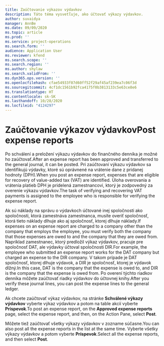 ```yaml
---
title: Zaúčtovanie výkazov výdavkov
description: Táto téma vysvetľuje, ako účtovať výkazy výdavkov.
author: suvaidya
manager: AnnBe
ms.date: 09/09/2020
ms.topic: article
ms.prod: ''
ms.service: project-operations
ms.search.form: ''
audience: Application User
ms.reviewer: kfend
ms.search.scope: ''
ms.search.region: ''
ms.author: shylaw
ms.search.validFrom: ''
ms.dyn365.ops.version: ''
ms.openlocfilehash: cfae54933f07d60ff52f29af45af239ea7c06f3d
ms.sourcegitcommit: 4cf1dc1561b92fca4175f0b3813133c5e63ce8e6
ms.translationtype: HT
ms.contentlocale: sk-SK
ms.lasthandoff: 10/28/2020
ms.locfileid: "4124297"
---
```

# <a name="post-expense-reports"></a><span data-ttu-id="229c5-103">Zaúčtovanie výkazov výdavkov</span><span class="sxs-lookup"><span data-stu-id="229c5-103">Post expense reports</span></span>

<span data-ttu-id="229c5-104">Po schválení a preložení výkazu výdavkov do finančného denníka je možné ho zaúčtovať.</span><span class="sxs-lookup"><span data-stu-id="229c5-104">After an expense report has been approved and transferred to the general journal, it can be posted.</span></span> <span data-ttu-id="229c5-105">Pri zaúčtovaní výkazu výdavkov sa identifikujú výdavky, ktoré sú oprávnené na vrátenie dane z pridanej hodnoty (DPH).</span><span class="sxs-lookup"><span data-stu-id="229c5-105">When you post an expense report, expenses that are eligible for recovery of value-added tax (VAT) are identified.</span></span> <span data-ttu-id="229c5-106">Úloha overovania a vrátenia platieb DPH je pridelená zamestnancovi, ktorý je zodpovedný za overenie výkazu výdavkov.</span><span class="sxs-lookup"><span data-stu-id="229c5-106">The task of verifying and recovering VAT payments is assigned to the employee who is responsible for verifying the expense report.</span></span>

<span data-ttu-id="229c5-107">Ak sú náklady na správu o výdavkoch účtované inej spoločnosti ako spoločnosti, ktorá zamestnáva zamestnanca, musíte overiť spoločnosť, ktorá tieto náklady dlhuje ako aj spoločnosť, ktorej dlhuje náklady.</span><span class="sxs-lookup"><span data-stu-id="229c5-107">If expenses on an expense report are charged to a company other than the company that employs the employee, you must verify both the company that those expenses are owed to and the company that they are owed from.</span></span> <span data-ttu-id="229c5-108">Napríklad zamestnanec, ktorý predložil výkaz výdavkov, pracuje pre spoločnosť DAT, ale výdavky účtoval spoločnosti DIR.</span><span class="sxs-lookup"><span data-stu-id="229c5-108">For example, the employee who submitted an expense report works for the DAT company but charged an expense to the DIR company.</span></span> <span data-ttu-id="229c5-109">V takom prípade je DAT spoločnosť, ktorej dlhuje výdavok, a DIR je spoločnosť, ktorej je výdavok dlžný.</span><span class="sxs-lookup"><span data-stu-id="229c5-109">In this case, DAT is the company that the expense is owed to, and DIR is the company that the expense is owed from.</span></span> <span data-ttu-id="229c5-110">Po overení týchto riadkov denníka môžete zaúčtovať riadky výdavkov do účtovnej knihy.</span><span class="sxs-lookup"><span data-stu-id="229c5-110">After you verify these journal lines, you can post the expense lines to the general ledger.</span></span>

<span data-ttu-id="229c5-111">Ak chcete zaúčtovať výkaz výdavkov, na stránke **Schválené výkazy výdavkov** vyberte výkaz výdavkov a potom na table akcií vyberte **Príspevok**.</span><span class="sxs-lookup"><span data-stu-id="229c5-111">To post an expense report, on the **Approved expense reports** page, select the expense report, and then, on the Action Pane, select **Post**.</span></span>

<span data-ttu-id="229c5-112">Môžete tiež zaúčtovať všetky výkazy výdavkov v zozname súčasne.</span><span class="sxs-lookup"><span data-stu-id="229c5-112">You can also post all the expense reports in the list at the same time.</span></span> <span data-ttu-id="229c5-113">Vyberte všetky výkazy výdavkov a potom vyberte **Príspevok**.</span><span class="sxs-lookup"><span data-stu-id="229c5-113">Select all the expense reports, and then select **Post**.</span></span>
